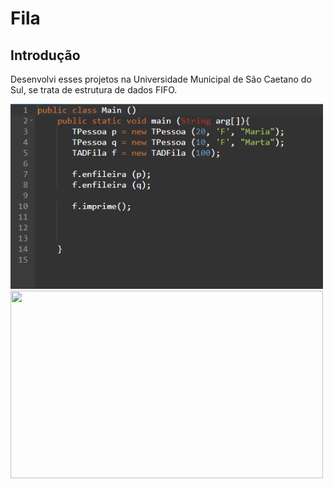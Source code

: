 # Fila 
## Introdução 
Desenvolvi esses projetos na Universidade Municipal de São Caetano do Sul, se trata de estrutura de dados FIFO.

  <img width="500px" src="https://github.com/GabrielBielawski1/Exercicio_Java/blob/main/Fila/Projeto_1/Captura%20de%20tela%202022-05-16%20205811.png?raw=true"/> 
  <img width="500px" height="300px" src="https://github.com/GabrielBielawski1/Exercicio_Java/blob/main/Fila/Projeto_2/Captura%20de%20tela%202022-05-16%20205824.png?raw=true/>">
